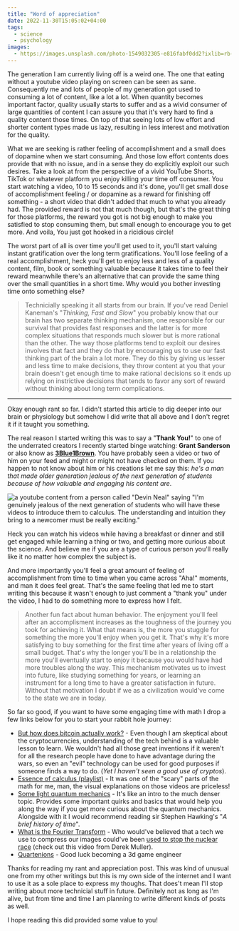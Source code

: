 ```yaml
---
title: "Word of appreciation"
date: 2022-11-30T15:05:02+04:00
tags:
  - science
  - psychology
images:
  - https://images.unsplash.com/photo-1549032305-e816fabf0dd2?ixlib=rb-4.0.3&ixid=MnwxMjA3fDB8MHxwaG90by1wYWdlfHx8fGVufDB8fHx8&auto=format&fit=crop&w=1740&q=80
---
```


The generation I am currently living off is a weird one. The one that eating without a youtube video playing on screen can be seen as sane. Consequently me and lots of people of my generation got used to consuming a lot of content, like a lot a lot. When quantity becomes important factor, quality usually starts to suffer and as a wivid consumer of large quantities of content I can assure you that it's very hard to find a quality content those times. On top of that seeing lots of low effort and shorter content types made us lazy, resulting in less interest and motivation for the quality.

What we are seeking is rather feeling of accomplishment and a small does of dopamine when we start consuming. And those low effort contents does provide that with no issue, and in a sense they do explicitly exploit our such desires. Take a look at from the perspective of a vivid YouTube Shorts, TikTok or whatever platform you enjoy killing your time off consumer. You start watching a video, 10 to 15 seconds and it's done, you'll get small dose of accomplishment feeling / or dopamine as a reward for finishing off something - a short video that didn't added that much to what you already had. The provided reward is not that much though, but that's the great thing for those platforms, the reward you got is not big enough to make you satisfied to stop consuming them, but small enough to encourage you to get more. And voila, You just got hooked in a ricidious circle!

The worst part of all is over time you'll get used to it, you'll start valuing instant gratification over the long term gratifications. You'll lose feeling of a real accomplishment, heck you'll get to enjoy less and less of a quality content, film, book or something valuable because it takes time to feel their reward meanwhile there's an alternative that can provide the same thing over the small quantities in a short time. Why would you bother investing time onto something else?

> Technicially speaking it all starts from our brain. If you've read Deniel Kaneman's "*Thinking, Fast and Slow*" you probably know that our brain has two separate thinking mechanism, one responsible for our survival that provides fast responses and the latter is for more complex situations that responds much slower but is more rational than the other. The way those platforms tend to exploit our desires involves that fact and they do that by encouraging us to use our fast thinking part of the brain a lot more. They do this by giving us lesser and less time to make decisions, they throw content at you that your brain doesn't get enough time to make rational decisions so it ends up relying on instrictive decisions that tends to favor any sort of reward without thinking about long term complications.

---

Okay enough rant so far. I didn't started this article to dig deeper into our brain or physiology but somehow I did write that all above and I don't regret it if it taught you something.

The real reason I started writing this was to say a "**Thank You!**" to one of the underrated creators I recently started binge watching: **Grant Sanderson** or also know as [**3Blue1Brown**](https://www.youtube.com/@3blue1brown). You have probably seen a video or two of him on your feed and might or might not have checked on them. If you happen to not know about him or his creations let me say this: *he's a man that made older generation jealous of the next generation of students because of how valuable and engaging his content are*.

![a youtube content from a person called "Devin Neal" saying "I'm genuinely jealous of the next generation of students who will have these videos to introduce them to calculus. The understanding and intuition they bring to a newcomer must be really
exciting."](https://i.imgur.com/6wsGRdy.png)

Heck you can watch his videos while having a breakfast or dinner and still get engaged while learning a thing or two, and getting more curious about the science. And believe me if you are a type of curious person you'll really like it no matter how complex the subject is.

And more importantly you'll feel a great amount of feeling of accomplishment from time to time when you came across "Aha!" moments, and man it does feel great. That's the same feeling that led me to start writing this because it wasn't enough to just comment a "thank you" under the video, I had to do something more to express how I felt.

> Another fun fact about human behavior. The enjoyment you'll feel after an accomplisment increases as the toughness of the journey you took for achieving it. What that means is, the more you stuggle for something the more you'll enjoy when you get it. That's why it's more satisfying to buy something for the first time after years of living off a small budget. That's why the longer you'll be in a relationship the more you'll eventually start to enjoy it because you would have had more troubles along the way. This mechanism motivates us to invest into future, like studying something for years, or learning an instrument for a long time to have a greater satisfaction in future. Without that motivation I doubt if we as a civilization would've come to the state we are in today.

So far so good, if you want to have some engaging time with math I drop a few links below for you to start your rabbit hole journey:

- [But how does bitcoin actually work?](https://www.youtube.com/watch?v=bBC-nXj3Ng4) - Even though I am skeptical about the cryptocurrencies, understanding of the tech behind is a valuable lesson to learn. We wouldn't had all those great inventions if it weren't for all the research people have done to have advantage during the wars, so even an "evil" technology can be used for good purposes if someone finds a way to do. (*Yet I haven't seen a good use of cryptos*).
- [Essence of calculus (playlist)](https://www.youtube.com/playlist?list=PLZHQObOWTQDMsr9K-rj53DwVRMYO3t5Yr) - It was one of the "scary" parts of the math for me, man, the visual explanations on those videos are priceless!
- [Some light quantum mechanics](https://www.youtube.com/watch?v=MzRCDLre1b4) - It's like an intro to the much denser topic. Provides some important quirks and basics that would help you along the way if you get more curious about the quantum mechanics. Alongside with it I would recommend reading sir Stephen Hawking's "*A brief history of time*".
- [What is the Fourier Transform](https://www.youtube.com/watch?v=spUNpyF58BY) - Who would've believed that a tech we use to compress our images could've been [used to stop the nuclear race](https://www.youtube.com/watch?v=nmgFG7PUHfo) (check out this video from Derek Muller).
- [Quartenions](https://www.youtube.com/watch?v=d4EgbgTm0Bg) - Good luck becoming a 3d game engineer



Thanks for reading my rant and appreciation post. This was kind of unusual one from my other writings but this is my own side of the internet and I want to use it as a sole place to express my thoughs. That does't mean I'll stop writing about more technicial stuff in future. Definitely not as long as I'm alive, but from time and time I am planning to write different kinds of posts as well.

I hope reading this did provided some value to you!

